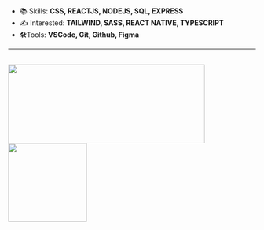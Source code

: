 - 📚 Skills: **CSS, REACTJS, NODEJS, SQL, EXPRESS**    
- ✍ Interested: **TAILWIND, SASS, REACT NATIVE, TYPESCRIPT**
- 🛠️Tools: **VSCode, Git, Github, Figma**
<HR> 
   <br>
   <div>
<img height="160em" width="400px" src="https://github-readme-stats.vercel.app/api/top-langs/?username=miguelsantos1&layout=compact&langs_count=7&theme=ocean_dark"/>
      <img height="160em" src="https://github-readme-stats.vercel.app/api?username=miguelsantos1&theme=ocean_dark&show_icons=true"/>
</div>

  


   

